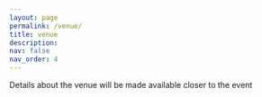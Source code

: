 ```yaml
---
layout: page
permalink: /venue/
title: venue
description: 
nav: false
nav_order: 4
---
```


Details about the venue will be made available closer to the event

